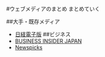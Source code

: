#ウェブメディアのまとめ
まとめていく

##大手・既存メディア
- [日経電子版](https://www.nikkei.com/)
##ビジネス
- [BUSINESS INSIDER JAPAN](https://www.businessinsider.jp/)
- [Newspicks](https://newspicks.com/)